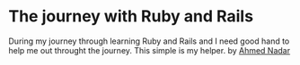 # The journey with Ruby and Rails 
During my journey through learning Ruby and Rails and I need good hand to help me out throught the journey. This simple is my helper.
by [Ahmed Nadar](http://github.com/ahmednadar)
